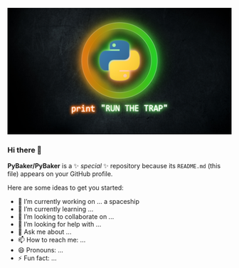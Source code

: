 ![Header](https://github.com/PyBaker/PyBaker/blob/c6c7063c6c81e4480eb59d39a4cf2b4ca31d7ff0/stretched-1920-1080-939117.png "Header")

### Hi there 👋


**PyBaker/PyBaker** is a ✨ _special_ ✨ repository because its `README.md` (this file) appears on your GitHub profile.

Here are some ideas to get you started:

- 🔭 I’m currently working on ... a spaceship
- 🌱 I’m currently learning ...
- 👯 I’m looking to collaborate on ...
- 🤔 I’m looking for help with ...
- 💬 Ask me about ...
- 📫 How to reach me: ...
- 😄 Pronouns: ...
- ⚡ Fun fact: ...
